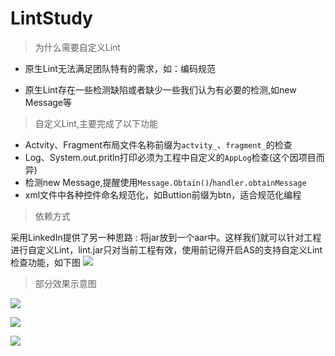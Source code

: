 # LintStudy

>为什么需要自定义Lint

 - 原生Lint无法满足团队特有的需求，如：编码规范

 - 原生Lint存在一些检测缺陷或者缺少一些我们认为有必要的检测,如new Message等


>自定义Lint,主要完成了以下功能

- Actvity、Fragment布局文件名称前缀为`actvity_`、`fragment_`的检查
- Log、System.out.pritln打印必须为工程中自定义的`AppLog`检查(这个因项目而异)
- 检测new Message,提醒使用`Message.Obtain()`/`handler.obtainMessage`
- xml文件中各种控件命名规范化，如Buttion前缀为btn，适合规范化编程

> 依赖方式

采用LinkedIn提供了另一种思路 : 将jar放到一个aar中。这样我们就可以针对工程进行自定义Lint，lint.jar只对当前工程有效，使用前记得开启AS的支持自定义Lint检查功能，如下图
![](http://ogopjinry.bkt.clouddn.com/as_lint.png)

>部分效果示意图

![](http://ogopjinry.bkt.clouddn.com/Log.png)

![](http://ogopjinry.bkt.clouddn.com/activityprefix.png)

![](http://ogopjinry.bkt.clouddn.com/btn.png)

